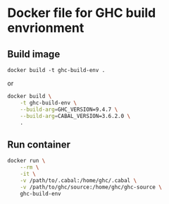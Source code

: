 # Docker file for GHC build envrionment

## Build image

`docker build -t ghc-build-env .`

or

```bash
docker build \
    -t ghc-build-env \
    --build-arg=GHC_VERSION=9.4.7 \
    --build-arg=CABAL_VERSION=3.6.2.0 \
    .
```

## Run container

```bash
docker run \
    --rm \
    -it \
    -v /path/to/.cabal:/home/ghc/.cabal \
    -v /path/to/ghc/source:/home/ghc/ghc-source \
    ghc-build-env
```
